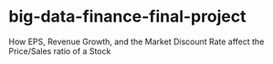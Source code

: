 # big-data-finance-final-project
How EPS, Revenue Growth, and the Market Discount Rate affect the Price/Sales ratio of a Stock

